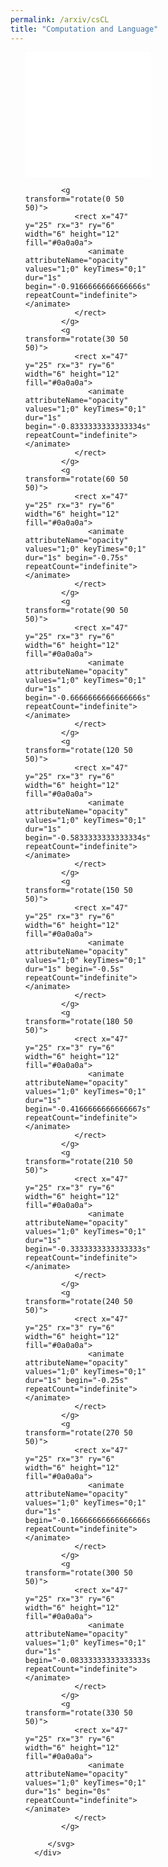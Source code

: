 ```yaml
---
permalink: /arxiv/csCL
title: "Computation and Language"
---
```


<ol class="breathe-horizontal" start="1"> 
   <div class="news-list">
      <div class="inner" style="width: 200px; height: 200px;">
         <svg xmlns="http://www.w3.org/2000/svg" xmlns:xlink="http://www.w3.org/1999/xlink" style="margin:auto;background:#fff;display:block;" width="200px" height="200px" viewBox="0 0 100 100" preserveAspectRatio="xMidYMid">
         
            <g transform="rotate(0 50 50)">
               <rect x="47" y="25" rx="3" ry="6" width="6" height="12" fill="#0a0a0a">
                  <animate attributeName="opacity" values="1;0" keyTimes="0;1" dur="1s" begin="-0.9166666666666666s" repeatCount="indefinite"></animate>
               </rect>
            </g>
            <g transform="rotate(30 50 50)">
               <rect x="47" y="25" rx="3" ry="6" width="6" height="12" fill="#0a0a0a">
                  <animate attributeName="opacity" values="1;0" keyTimes="0;1" dur="1s" begin="-0.8333333333333334s" repeatCount="indefinite"></animate>
               </rect>
            </g>
            <g transform="rotate(60 50 50)">
               <rect x="47" y="25" rx="3" ry="6" width="6" height="12" fill="#0a0a0a">
                  <animate attributeName="opacity" values="1;0" keyTimes="0;1" dur="1s" begin="-0.75s" repeatCount="indefinite"></animate>
               </rect>
            </g>
            <g transform="rotate(90 50 50)">
               <rect x="47" y="25" rx="3" ry="6" width="6" height="12" fill="#0a0a0a">
                  <animate attributeName="opacity" values="1;0" keyTimes="0;1" dur="1s" begin="-0.6666666666666666s" repeatCount="indefinite"></animate>
               </rect>
            </g>
            <g transform="rotate(120 50 50)">
               <rect x="47" y="25" rx="3" ry="6" width="6" height="12" fill="#0a0a0a">
                  <animate attributeName="opacity" values="1;0" keyTimes="0;1" dur="1s" begin="-0.5833333333333334s" repeatCount="indefinite"></animate>
               </rect>
            </g>
            <g transform="rotate(150 50 50)">
               <rect x="47" y="25" rx="3" ry="6" width="6" height="12" fill="#0a0a0a">
                  <animate attributeName="opacity" values="1;0" keyTimes="0;1" dur="1s" begin="-0.5s" repeatCount="indefinite"></animate>
               </rect>
            </g>
            <g transform="rotate(180 50 50)">
               <rect x="47" y="25" rx="3" ry="6" width="6" height="12" fill="#0a0a0a">
                  <animate attributeName="opacity" values="1;0" keyTimes="0;1" dur="1s" begin="-0.4166666666666667s" repeatCount="indefinite"></animate>
               </rect>
            </g>
            <g transform="rotate(210 50 50)">
               <rect x="47" y="25" rx="3" ry="6" width="6" height="12" fill="#0a0a0a">
                  <animate attributeName="opacity" values="1;0" keyTimes="0;1" dur="1s" begin="-0.3333333333333333s" repeatCount="indefinite"></animate>
               </rect>
            </g>
            <g transform="rotate(240 50 50)">
               <rect x="47" y="25" rx="3" ry="6" width="6" height="12" fill="#0a0a0a">
                  <animate attributeName="opacity" values="1;0" keyTimes="0;1" dur="1s" begin="-0.25s" repeatCount="indefinite"></animate>
               </rect>
            </g>
            <g transform="rotate(270 50 50)">
               <rect x="47" y="25" rx="3" ry="6" width="6" height="12" fill="#0a0a0a">
                  <animate attributeName="opacity" values="1;0" keyTimes="0;1" dur="1s" begin="-0.16666666666666666s" repeatCount="indefinite"></animate>
               </rect>
            </g>
            <g transform="rotate(300 50 50)">
               <rect x="47" y="25" rx="3" ry="6" width="6" height="12" fill="#0a0a0a">
                  <animate attributeName="opacity" values="1;0" keyTimes="0;1" dur="1s" begin="-0.08333333333333333s" repeatCount="indefinite"></animate>
               </rect>
            </g>
            <g transform="rotate(330 50 50)">
               <rect x="47" y="25" rx="3" ry="6" width="6" height="12" fill="#0a0a0a">
                  <animate attributeName="opacity" values="1;0" keyTimes="0;1" dur="1s" begin="0s" repeatCount="indefinite"></animate>
               </rect>
            </g>

         </svg>
      </div>
   </div>
</ol>

<script type="text/javascript" language="javascript">
   async function arxiv_search(cat, max_results) {
      let fetchAwait = await fetch('https://export.arxiv.org/api/query?search_query=cat:'+cat+'&start=0&max_results='+max_results+'&sortBy=submittedDate&sortOrder=descending')
      let res = await fetchAwait.text()
      let result = res.substring(res.indexOf('<entry>')).split('<entry>')
      let data = []
      result.forEach((item,index) => {
         item = item.slice(0,item.indexOf("</entry>"))
         item = item.trim().split('</')
         let obj = {authors: [], categories: []}
         for(let i = 0; i<item.length; i++) {
               item[i] = item[i].slice(item[i].indexOf('<')+1).trim() 
               let propname = item[i].slice(0,item[i].indexOf('>'))
               if(propname === "author") {
                  obj.authors.push(item[i].slice(item[i].indexOf('<name>')+6))
               } else if(propname.includes('name')) {
                  
               } else if(propname.includes('comment')) {
                  obj.initialUpload = item[i].slice(propname.length+1)
                  obj.initialUpload = obj.initialUpload.slice(0,obj.initialUpload.indexOf(' init'))
               } else if(propname.includes('link')) {
                  obj.link = item[i].slice(item[i].indexOf("href=\"")+6)
                  obj.link = obj.link.slice(0,obj.link.indexOf('"'))
                  item[i] = item[i].split('category')
                  item[i].forEach(ele => {
                     if(ele.includes('term')) {
                           let cate = ele.slice(ele.indexOf('term="')+6)
                           cate = cate.slice(0,cate.indexOf('"'))
                           obj.categories.push(cate)
                     }
                  })
               } else {
                  obj[propname] = item[i].slice(propname.length+1)
               }
         }
         if(index > 0) data.push(obj)
         window.data = data
      })
      setTimeout(() => {
         let content = []
         window.data.forEach((news) => {
            content.push(`
               <li class="news-item">
                  [<a class="news-id" href="${news.link}">${news.id.split("/").at(-1)}</a>] <b>${news.title}</b>
                  <p class="authors"><b>Authors:</b> ${news.authors.join(", ")}</p>
                  <p class="abstract"><b>Abstract:</b> ${news.summary.slice(0,200)}...</p>
                  <p class="tags is-small"><b>tags:</b> ${news.categories.slice(1).join(', ')}</p>
                  <p class="submitted">
                     <b>Submitted:</b> ${news.published.slice(0, 10)}
                  </p>
               </li>
            `)
         })
         document.querySelector('.news-list').innerHTML = content.join("")
      }, 1000)
   }

   arxiv_search(cat="cs.CL", max_results=15)

</script>
